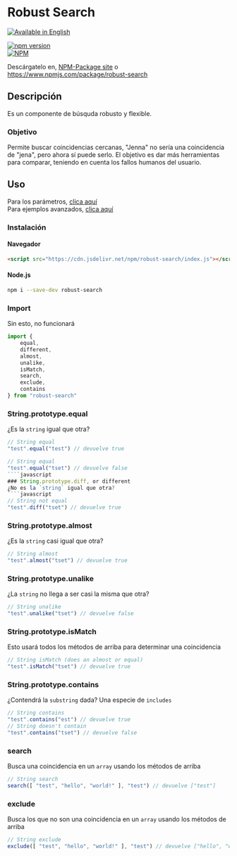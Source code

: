 # Robust Search #
[![Available in English](https://img.shields.io/badge/lang-en-blue.svg)](/doc/en/)

[![npm version](https://badge.fury.io/js/robust-search.svg)](http://badge.fury.io/js/robust-search)\
[![NPM](https://nodei.co/npm/robust-search.png?downloads=true)](https://nodei.co/npm/robust-search/)

Descárgatelo en, [NPM-Package site](https://www.npmjs.com/package/robust-search) o https://www.npmjs.com/package/robust-search

## Descripción
Es un componente de búsquda robusto y flexible.
### Objetivo
Permite buscar coincidencias cercanas, "Jenna" no sería una coincidencia de "jena", pero ahora sí puede serlo.
El objetivo es dar más herramientas para comparar, teniendo en cuenta los fallos humanos del usuario.

## Uso
Para los parámetros, [clica aquí](/doc/es/parameters.md)
<br />
Para ejemplos avanzados, [clica aquí](/doc/es/advanced.md)

### Instalación
#### Navegador
```html
<script src="https://cdn.jsdelivr.net/npm/robust-search/index.js"></script>
```

#### Node.js
```bash
npm i --save-dev robust-search
```

### Import
Sin esto, no funcionará
````javascript
import {
    equal,
    different,
    almost,
    unalike,
    isMatch,
    search,
    exclude,
    contains
} from "robust-search"
````
### String.prototype.equal
¿Es la `string` igual que otra?
````javascript
// String equal
"test".equal("test") // devuelve true

// String equal
"test".equal("tset") // devuelve false
````javascript
### String.prototype.diff, or different
¿No es la `string` igual que otra?
````javascript
// String not equal
"test".diff("tset") // devuelve true
````
### String.prototype.almost
¿Es la `string` casi igual que otra?
````javascript
// String almost
"test".almost("tset") // devuelve true
````
### String.prototype.unalike
¿La `string` no llega a ser casi la misma que otra?
````javascript
// String unalike
"test".unalike("tset") // devuelve false
````
### String.prototype.isMatch
Esto usará todos los métodos de arriba para determinar una coincidencia
````javascript
// String isMatch (does an almost or equal)
"test".isMatch("tset") // devuelve true
````
### String.prototype.contains
¿Contendrá la `substring` dada? Una especie de `includes`
````javascript
// String contains
"test".contains("est") // devuelve true
// String doesn't contain
"test".contains("tset") // devuelve false
````
### search
Busca una coincidencia en un `array` usando los métodos de arriba
````javascript
// String search
search([ "test", "hello", "world!" ], "test") // devuelve ["test"]
````
### exclude
Busca los que no son una coincidencia en un `array` usando los métodos de arriba
````javascript
// String exclude
exclude([ "test", "hello", "world!" ], "test") // devuelve ["hello", "world!"]
````